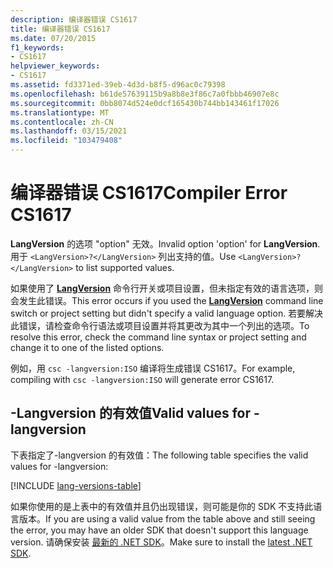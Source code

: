 ```yaml
---
description: 编译器错误 CS1617
title: 编译器错误 CS1617
ms.date: 07/20/2015
f1_keywords:
- CS1617
helpviewer_keywords:
- CS1617
ms.assetid: fd3371ed-39eb-4d3d-b8f5-d96ac0c79398
ms.openlocfilehash: b61de57639115b9a8b8e3f86c7a0fbbb46907e8c
ms.sourcegitcommit: 0bb8074d524e0dcf165430b744bb143461f17026
ms.translationtype: MT
ms.contentlocale: zh-CN
ms.lasthandoff: 03/15/2021
ms.locfileid: "103479408"
---
```

# <a name="compiler-error-cs1617"></a><span data-ttu-id="020f4-103">编译器错误 CS1617</span><span class="sxs-lookup"><span data-stu-id="020f4-103">Compiler Error CS1617</span></span>

<span data-ttu-id="020f4-104">**LangVersion** 的选项 "option" 无效。</span><span class="sxs-lookup"><span data-stu-id="020f4-104">Invalid option 'option' for **LangVersion**.</span></span> <span data-ttu-id="020f4-105">用于 `<LangVersion>?</LangVersion>` 列出支持的值。</span><span class="sxs-lookup"><span data-stu-id="020f4-105">Use `<LangVersion>?</LangVersion>` to list supported values.</span></span>

<span data-ttu-id="020f4-106">如果使用了 [**LangVersion**](../language-reference/compiler-options/language.md#langversion) 命令行开关或项目设置，但未指定有效的语言选项，则会发生此错误。</span><span class="sxs-lookup"><span data-stu-id="020f4-106">This error occurs if you used the [**LangVersion**](../language-reference/compiler-options/language.md#langversion) command line switch or project setting but didn't specify a valid language option.</span></span> <span data-ttu-id="020f4-107">若要解决此错误，请检查命令行语法或项目设置并将其更改为其中一个列出的选项。</span><span class="sxs-lookup"><span data-stu-id="020f4-107">To resolve this error, check the command line syntax or project setting and change it to one of the listed options.</span></span>

<span data-ttu-id="020f4-108">例如，用 `csc -langversion:ISO` 编译将生成错误 CS1617。</span><span class="sxs-lookup"><span data-stu-id="020f4-108">For example, compiling with `csc -langversion:ISO` will generate error CS1617.</span></span>

## <a name="valid-values-for--langversion"></a><span data-ttu-id="020f4-109">-Langversion 的有效值</span><span class="sxs-lookup"><span data-stu-id="020f4-109">Valid values for -langversion</span></span>

<span data-ttu-id="020f4-110">下表指定了-langversion 的有效值：</span><span class="sxs-lookup"><span data-stu-id="020f4-110">The following table specifies the valid values for -langversion:</span></span>

[!INCLUDE [lang-versions-table](../language-reference/includes/langversion-table.md)]

<span data-ttu-id="020f4-111">如果你使用的是上表中的有效值并且仍出现错误，则可能是你的 SDK 不支持此语言版本。</span><span class="sxs-lookup"><span data-stu-id="020f4-111">If you are using a valid value from the table above and still seeing the error, you may have an older SDK that doesn't support this language version.</span></span> <span data-ttu-id="020f4-112">请确保安装 [最新的 .NET SDK](https://dotnet.microsoft.com/download/)。</span><span class="sxs-lookup"><span data-stu-id="020f4-112">Make sure to install the [latest .NET SDK](https://dotnet.microsoft.com/download/).</span></span>
